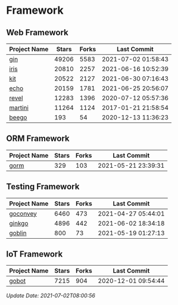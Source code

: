 # Framework

## Web Framework
| Project Name | Stars | Forks | Last Commit |
| ------------ | ----- | ----- | ----------- |
| [gin](https://github.com/gin-gonic/gin) | 49206 | 5583 | 2021-07-02 01:58:43 |
| [iris](https://github.com/kataras/iris) | 20810 | 2257 | 2021-06-16 10:52:39 |
| [kit](https://github.com/go-kit/kit) | 20522 | 2127 | 2021-06-30 07:16:43 |
| [echo](https://github.com/labstack/echo) | 20159 | 1781 | 2021-06-25 20:56:07 |
| [revel](https://github.com/revel/revel) | 12283 | 1396 | 2020-07-12 05:57:36 |
| [martini](https://github.com/go-martini/martini) | 11264 | 1124 | 2017-01-21 21:58:54 |
| [beego](https://github.com/astaxie/beego) | 193 | 54 | 2020-12-13 11:36:23 |

## ORM Framework
| Project Name | Stars | Forks | Last Commit |
| ------------ | ----- | ----- | ----------- |
| [gorm](https://github.com/jinzhu/gorm) | 329 | 103 | 2021-05-21 23:39:31 |

## Testing Framework
| Project Name | Stars | Forks | Last Commit |
| ------------ | ----- | ----- | ----------- |
| [goconvey](https://github.com/smartystreets/goconvey) | 6460 | 473 | 2021-04-27 05:44:01 |
| [ginkgo](https://github.com/onsi/ginkgo) | 4896 | 442 | 2021-06-02 18:34:18 |
| [goblin](https://github.com/franela/goblin) | 800 | 73 | 2021-05-19 01:27:13 |

## IoT Framework
| Project Name | Stars | Forks | Last Commit |
| ------------ | ----- | ----- | ----------- |
| [gobot](https://github.com/hybridgroup/gobot) | 7215 | 904 | 2020-12-01 09:54:44 |

*Update Date: 2021-07-02T08:00:56*